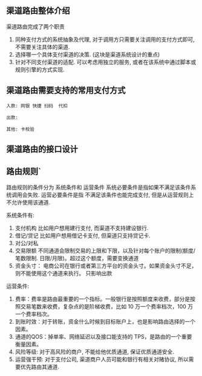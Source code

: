 ## 渠道路由整体介绍

 渠道路由完成了两个职责
 1.  同种支付方式的系统抽象及代理,  对于调用方只需要关注调用的支付方式即可, 不需要关注具体的渠道.
 2.  选择哪一个具体支付渠道的决策. (这块是渠道系统设计的重点)
 3.  针对不同支付渠道的适配. 可以考虑用独立的服务, 或者在该系统中通过脚本或规则引擎的方式实现.
## 渠道路由需要支持的常用支付方式


    入款: 网银 快捷 扫码  代扣

    出款:

    其他: 卡校验

## 渠道路由的接口设计



## 路由规则`

路由规则的条件分为 系统条件和 运营条件
系统必要条件是指如果不满足该条件系统调用会失败.
运营必要条件是指 不满足该条件也能完成支付, 但是从运营规则上不允许使用该通道.

系统条件有:
 1.  支付机构   比如用户想用建行支付, 而渠道不支持建设银行.
 2.  借记/贷记  比如用户想用借记卡支付, 但渠道只支持贷记卡.
 3.  对公/对私
 4.  交易限额   不同通道会限制交易的上限和下限，以及针对每个账户的限制(额度/笔数限制. 日限/月限)。超过这个额度，需要变换通道
 5.  资金头寸： 电商公司在银行或者第三方平台的资金头寸。如果资金头寸不足，则不能使用这个通道来执行。 只影响出款

运营条件:
 1.  费率：费率是路由最重要的一个指标。一般银行是按照额度来收费，部分是按照交易笔数来收费，复杂点的是阶梯收费，比如 10 万一个费率档次，100 万一个费率档次。
 2.  到账时效：对于转账，资金什么时候到目标账户上，也是影响路由选择的一个因素。
 3.  通道的QOS：掉单率、网络延迟以及接口能支持的 TPS，是路由的一个重要衡量因素。
 4.  风险等级: 对于高风险的商户, 不能给他优质通道, 保证优质通道安全.
 5.  运营强干预:  对于支付公司, 渠道商户人员可能和银行有相关对赌协议, 所以需要优先路由其通道.


